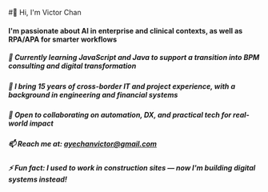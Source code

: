 #👋 Hi, I'm Victor Chan

#### I'm passionate about AI in enterprise and clinical contexts, as well as RPA/APA for smarter workflows  
##### 🌱 Currently learning JavaScript and Java to support a transition into BPM consulting and digital transformation  
##### 💼 I bring 15 years of cross-border IT and project experience, with a background in engineering and financial systems  
##### 🤝 Open to collaborating on automation, DX, and practical tech for real-world impact  
##### 📫 Reach me at: ayechanvictor@gmail.com
##### ⚡ Fun fact: I used to work in construction sites — now I'm building digital systems instead!


<!---
AspenXDev/AspenXDev is a ✨ special ✨ repository because its `README.md` (this file) appears on your GitHub profile.
You can click the Preview link to take a look at your changes.
--->
